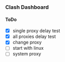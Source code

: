### Clash Dashboard

#### ToDo

- [x] single proxy delay test
- [x] all proxies delay test
- [x] change proxy
- [ ] start with linux
- [ ] system proxy